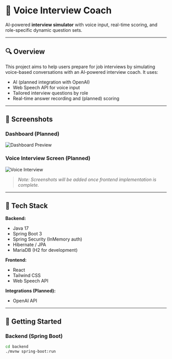 # 🎤 Voice Interview Coach

AI-powered **interview simulator** with voice input, real-time scoring, and role-specific dynamic question sets.

---

## 🔍 Overview

This project aims to help users prepare for job interviews by simulating voice-based conversations with an AI-powered interview coach. It uses:
- AI (planned integration with OpenAI)
- Web Speech API for voice input
- Tailored interview questions by role
- Real-time answer recording and (planned) scoring

---

## 📄 Screenshots

### Dashboard (Planned)
![Dashboard Preview](./screenshots/dashboard-preview.png)

### Voice Interview Screen (Planned)
![Voice Interview](./screenshots/voice-interview.png)

> *Note: Screenshots will be added once frontend implementation is complete.*

---

## 💪 Tech Stack

**Backend:**
- Java 17
- Spring Boot 3
- Spring Security (InMemory auth)
- Hibernate / JPA
- MariaDB (H2 for development)

**Frontend:**
- React
- Tailwind CSS
- Web Speech API

**Integrations (Planned):**
- OpenAI API

---

## 🚀 Getting Started

### Backend (Spring Boot)
```bash
cd backend
./mvnw spring-boot:run


